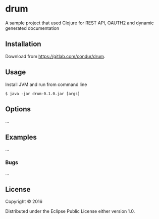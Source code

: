 # drum

A sample project that used Clojure for REST API, OAUTH2 and dynamic generated documentation

## Installation

Download from https://gitlab.com/condur/drum.

## Usage

Install JVM and run from command line

    $ java -jar drum-0.1.0.jar [args]

## Options

...

## Examples

...

### Bugs

...

## License

Copyright © 2016

Distributed under the Eclipse Public License either version 1.0.
